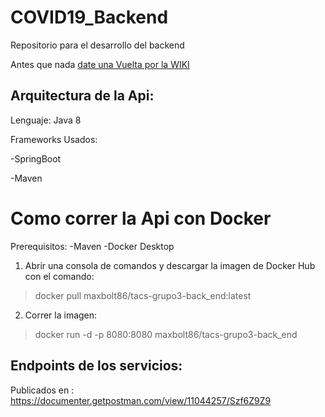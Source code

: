 # COVID19_Backend
Repositorio para el desarrollo del backend

Antes que nada [date una Vuelta por la WIKI](https://github.com/TACSGrupo3/COVID19_Backend/wiki)

## Arquitectura de la Api: 
Lenguaje: Java 8

Frameworks Usados:

-SpringBoot

-Maven

# Como correr la Api con Docker
Prerequisitos:
-Maven
-Docker Desktop

1) Abrir una consola de comandos y descargar la imagen de Docker Hub con el comando: 

> docker pull maxbolt86/tacs-grupo3-back_end:latest

2) Correr la imagen: 

> docker run -d -p 8080:8080 maxbolt86/tacs-grupo3-back_end


## Endpoints de los servicios:
Publicados en : https://documenter.getpostman.com/view/11044257/Szf6Z9Z9
